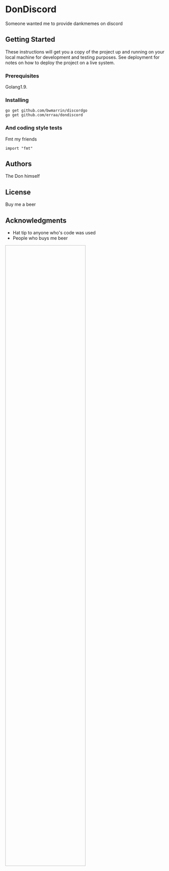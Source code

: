 # DonDiscord

Someone wanted me to provide dankmemes on discord

## Getting Started

These instructions will get you a copy of the project up and running on your local machine for development and testing purposes. See deployment for notes on how to deploy the project on a live system.

### Prerequisites

Golang1.9.


### Installing

```
go get github.com/bwmarrin/discordgo
go get github.com/erraa/dondiscord
```

### And coding style tests

Fmt my friends

```
import "fmt"
```

## Authors

The Don himself

## License

Buy me a beer

## Acknowledgments

* Hat tip to anyone who's code was used
* People who buys me beer

<img source="http://www.vipbacking.com/midicovers/CR2169.jpg" width="50%" height="50%">
